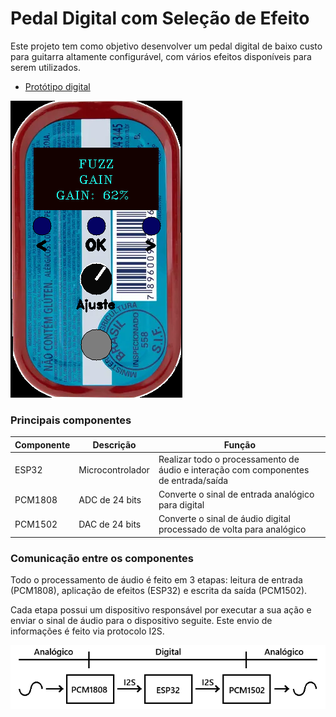 # Pedal Digital com Seleção de Efeito

Este projeto tem como objetivo desenvolver um pedal digital de baixo custo para guitarra altamente configurável, com vários efeitos disponíveis para serem utilizados.

- [Protótipo digital](https://github.com/Rafael-Marinho-dos-Anjos/smart_pedal/tree/prototipo)

![Pedal](./images/prototipo.png)

### Principais componentes

| Componente | Descrição | Função |
|------------|-----------|--------|
| ESP32 | Microcontrolador | Realizar todo o processamento de áudio e interação com componentes de entrada/saída |
| PCM1808 | ADC de 24 bits | Converte o sinal de entrada analógico para digital |
| PCM1502 | DAC de 24 bits | Converte o sinal de áudio digital processado de volta para analógico |

### Comunicação entre os componentes

Todo o processamento de áudio é feito em 3 etapas: leitura de entrada (PCM1808), aplicação de efeitos (ESP32) e escrita da saída (PCM1502).

Cada etapa possui um dispositivo responsável por executar a sua ação e enviar o sinal de áudio para o dispositivo seguite. Este envio de informações é feito via protocolo I2S.

![comunicacao](./images/comunicacao.png)

